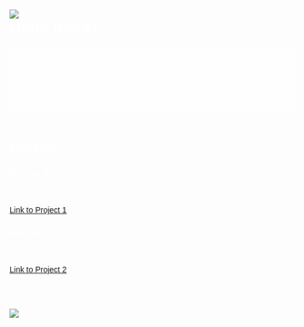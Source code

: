 <!DOCTYPE html>
<html lang="en">
<head>
    <meta charset="UTF-8">
    <meta name="viewport" content="width=device-width, initial-scale=1.0">
</head>
<body style="font-family: Arial, sans-serif; background-image: url('https://images.pond5.com/space-cartoon-animated-background-footage-075133825_iconl.jpeg'); background-size: cover; background-position: center; color: #fff; padding: 20px;">
    <img src="https://images.squarespace-cdn.com/content/v1/552186b6e4b0bf692316f9d2/1540964677071-DPBV1UB4OD5PUFNT4L79/final.gif" alt="Welcome GIF">
    <h1 style="margin-top: 0;">Hello <em>there!</em></h1>
    <div class="about-box" style="background-color: rgba(255, 255, 255, 0.3); padding: 20px; border-radius: 10px; border: 2px solid #fff; margin-bottom: 20px; text-align: center;">
        <p style="margin-top: 10px;">My name is Prerna. I'm an economics honors graduate with expertise in Python and SQL. I'm passionate about coding and always eager to learn new technologies.</p>
    </div>
    <hr style="border: 0; height: 1px; background: #fff; margin: 20px 0;">
    <h2>Projects</h2>
    <div class="project-section">
        <h3>Project 1</h3>
        <p>Description of Project 1</p>
        <a href="#">Link to Project 1</a>
        <h3>Project 2</h3>
        <p>Description of Project 2</p>
        <a href="#">Link to Project 2</a>
        <!-- Add more projects as needed -->
    </div>
    <hr style="border: 0; height: 1px; background: #fff; margin: 20px 0;">
    <img src="https://www.example.com/logo.png" alt="Logo" style="margin-top: 20px;">
</body>
</html>






